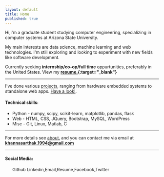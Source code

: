```yaml
---
layout: default
title: Home
published: true
---
```



Hi,i'm a graduate student studying computer engineering, specializing in computer systems at Arizona State University.

My main interests are data science, machine learning and web technologies. I'm still exploring and looking to experiment with new fields like software development.

Currently seeking **internship/co-op/full time** oppurtunities, preferably in the United States. View my **[resume.](http://khannasarthak.github.io/SarthakKhannaCV.pdf){:target="_blank"}**

---
I've done various [projects](http://khannasarthak.github.io/projects/), ranging from hardware embedded systems to standalone web apps. [Have a look!](http://khannasarthak.github.io/projects/).

#### Technical skills:

* Python - numpy, scipy, scikit-learn, matplotlib, pandas, flask
* Web  - HTML, CSS, JQuery, Bootstrap, MySQL, WordPress
* Misc - Git, Linux, Matlab, C

---
For more details see [about.](http://khannasarthak.github.io/about/) and you can contact me via email at <a href="mailto:{{ site.email}}">**khannasarthak.1994@gmail.com**</a>
   
---
#### Social Media:   

   <ul>Github <a href="https://github.com/{{ site.github_username }}" target="_blank">
      <i class="fa fa-github fa-lg fa-border"></i> 
    </a>
    Linkedin<a href="https://linkedin.com/in/{{ site.linkedin_username }}" target="_blank">
      <i class="fa fa-linkedin fa-lg fa-border"></i> 
    </a>
    Email<a href="mailto:{{ site.email}}">
      <i class="fa fa-envelope fa-lg fa-border"></i> 
    </a>
    Resume<a href="http://khannasarthak.github.io/SarthakKhannaCV.pdf" target="_blank">
    <i class="fa fa-file-text-o fa-lg fa-border"></i>
    </a>
    Facebook<a href="https://www.facebook.com/khannasarthak94" target="_blank">
    <i class="fa fa-facebook-official fa-lg fa-border"></i>
    </a>
    Twitter<a href="https://twitter.com/sarthakkhanna94" target="_blank">
    <i class="fa fa-twitter fa-lg fa-border"></i>
    </a>   
    </ul>




